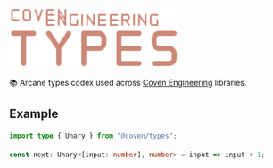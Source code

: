<img alt="Coven Engineering Types logo" src="https://raw.githubusercontent.com/covenengineering/libraries/main/@coven/types/logo.svg" height="108" />

📚 Arcane types codex used across [Coven Engineering](https://coven.engineering)
libraries.

## Example

```typescript
import type { Unary } from "@coven/types";

const next: Unary<[input: number], number> = input => input + 1;
```
